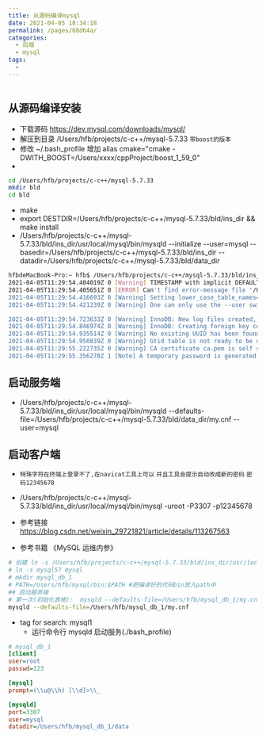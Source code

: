 ```yaml
---
title: 从源码编译mysql
date: 2021-04-05 18:34:18
permalink: /pages/68d64a/
categories:
  - 后端
  - mysql
tags:
  - 
---
```


``` bash

```

## 从源码编译安装  

* 下载源码   https://dev.mysql.com/downloads/mysql/
* 解压到目录  /Users/hfb/projects/c-c++/mysql-5.7.33       `带boost的版本`
* 修改 ~/.bash_profile     增加    alias cmake="cmake -DWITH_BOOST=/Users/xxxx/cppProject/boost_1_59_0"
* 
``` bash
cd /Users/hfb/projects/c-c++/mysql-5.7.33
mkdir bld
cd bld
```
* make 
* export DESTDIR=/Users/hfb/projects/c-c++/mysql-5.7.33/bld/ins_dir && make install
* /Users/hfb/projects/c-c++/mysql-5.7.33/bld/ins_dir/usr/local/mysql/bin/mysqld --initialize --user=mysql --basedir=/Users/hfb/projects/c-c++/mysql-5.7.33/bld/ins_dir --datadir=/Users/hfb/projects/c-c++/mysql-5.7.33/bld/data_dir

``` bash
hfbdeMacBook-Pro:~ hfb$ /Users/hfb/projects/c-c++/mysql-5.7.33/bld/ins_dir/usr/local/mysql/bin/mysqld --initialize --user=mysql --basedir=/Users/hfb/projects/c-c++/mysql-5.7.33/bld/ins_dir --datadir=/Users/hfb/projects/c-c++/mysql-5.7.33/bld/data_dir
2021-04-05T11:29:54.404019Z 0 [Warning] TIMESTAMP with implicit DEFAULT value is deprecated. Please use --explicit_defaults_for_timestamp server option (see documentation for more details).
2021-04-05T11:29:54.405651Z 0 [ERROR] Can't find error-message file '/Users/hfb/projects/c-c++/mysql-5.7.33/bld/ins_dir/share/errmsg.sys'. Check error-message file location and 'lc-messages-dir' configuration directive.
2021-04-05T11:29:54.416693Z 0 [Warning] Setting lower_case_table_names=2 because file system for /Users/hfb/projects/c-c++/mysql-5.7.33/bld/data_dir/ is case insensitive
2021-04-05T11:29:54.421239Z 0 [Warning] One can only use the --user switch if running as root

2021-04-05T11:29:54.723633Z 0 [Warning] InnoDB: New log files created, LSN=45790
2021-04-05T11:29:54.846974Z 0 [Warning] InnoDB: Creating foreign key constraint system tables.
2021-04-05T11:29:54.935514Z 0 [Warning] No existing UUID has been found, so we assume that this is the first time that this server has been started. Generating a new UUID: 3e9aa132-9602-11eb-934f-fd381ef059ed.
2021-04-05T11:29:54.950839Z 0 [Warning] Gtid table is not ready to be used. Table 'mysql.gtid_executed' cannot be opened.
2021-04-05T11:29:55.222735Z 0 [Warning] CA certificate ca.pem is self signed.
2021-04-05T11:29:55.356278Z 1 [Note] A temporary password is generated for root@localhost: oC)waxA8juyd
```

## 启动服务端
* /Users/hfb/projects/c-c++/mysql-5.7.33/bld/ins_dir/usr/local/mysql/bin/mysqld --defaults-file=/Users/hfb/projects/c-c++/mysql-5.7.33/bld/data_dir/my.cnf  --user=mysql

## 启动客户端   
* `特珠字符在终端上登录不了,在navicat工具上可以` `并且工具会提示自动改成新的密码`  `密码12345678`
* /Users/hfb/projects/c-c++/mysql-5.7.33/bld/ins_dir/usr/local/mysql/bin/mysql -uroot -P3307 -p12345678


* 参考链接   https://blog.csdn.net/weixin_29721821/article/details/113267563
* 参考书籍   《MySQL 运维内参》   







``` bash
# 创建 ln -s /Users/hfb/projects/c-c++/mysql-5.7.33/bld/ins_dir/usr/local/mysql mysql57
# ln -s mysql57 mysql
# mkdir mysql_db_1
# PATH=/Users/hfb/mysql/bin:$PATH #把编译好的代码bin放入path中
## 启动服务端
# 第一次(初始化表格):  mysqld --defaults-file=/Users/hfb/mysql_db_1/my.cnf --initialize
mysqld --defaults-file=/Users/hfb/mysql_db_1/my.cnf
```



* tag for search: mysql1
  * 运行命令行 mysqld 启动服务(./bash_profile)

```ini
# mysql_db_1
[client]
user=root
passwd=123

[mysql]
prompt=(\\u@\\h) [\\d]>\\_

[mysqld]
port=3307
user=mysql
datadir=/Users/hfb/mysql_db_1/data
```

